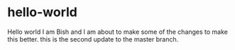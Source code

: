 # hello-world
Hello world
I am Bish and I am about to make some of the changes to make this better. this is the second update to the master branch. 

